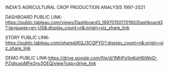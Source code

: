INDIA'S AGRICULTURAL CROP PRODUCTION ANALYSIS 1997-2021

DASHBOARD PUBLIC LINK-https://public.tableau.com/views/Dashboard3_16970150170190/Dashboard3?:language=en-US&:display_count=n&:origin=viz_share_link

STORY PUBLIC LINK-https://public.tableau.com/shared/KQJ3CQPYG?:display_count=n&:origin=viz_share_link 

DEMO PUBLIC LINK-https://drive.google.com/file/d/1MhPq1mKqH6tWnD-PZghuxoMFe2ny3OEQ/view?usp=drive_link
